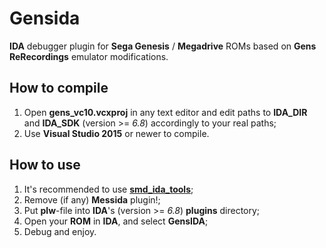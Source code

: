 # Gensida
**IDA** debugger plugin for **Sega Genesis** / **Megadrive** ROMs based on **Gens ReRecordings** emulator modifications.

## How to compile
1. Open **gens_vc10.vcxproj** in any text editor and edit paths to **IDA_DIR** and **IDA_SDK** (version >= *6.8*) accordingly to your real paths;
2. Use **Visual Studio 2015** or newer to compile.

## How to use
1. It's recommended to use **[smd_ida_tools](https://github.com/DrMefistO/smd_ida_tools)**;
2. Remove (if any) **Messida** plugin!;
3. Put **plw**-file into **IDA**'s (version >= *6.8*) **plugins** directory;
4. Open your **ROM** in **IDA**, and select **GensIDA**;
5. Debug and enjoy.
